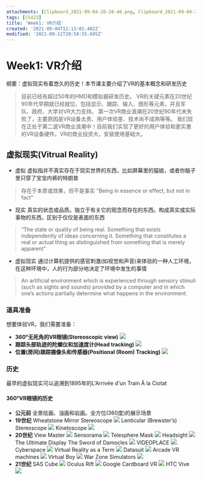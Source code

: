 ```yaml
---
attachments: [Clipboard_2021-09-04-20-28-46.png, Clipboard_2021-09-04-20-28-57.png, Clipboard_2021-09-04-20-29-09.png, Clipboard_2021-09-04-20-29-11.png, Clipboard_2021-09-04-20-33-46.png, Clipboard_2021-09-04-20-33-53.png, Clipboard_2021-09-04-20-34-05.png, Clipboard_2021-09-04-20-35-00.png, Clipboard_2021-09-04-20-35-17.png, Clipboard_2021-09-04-20-35-32.png, Clipboard_2021-09-04-20-35-46.png, Clipboard_2021-09-04-20-36-15.png, Clipboard_2021-09-04-20-36-28.png, Clipboard_2021-09-04-20-36-48.png, Clipboard_2021-09-04-20-37-02.png, Clipboard_2021-09-04-20-37-24.png, Clipboard_2021-09-04-20-37-42.png, Clipboard_2021-09-04-20-37-57.png, Clipboard_2021-09-04-20-38-16.png, Clipboard_2021-09-04-20-38-37.png, Clipboard_2021-09-04-20-38-48.png, Clipboard_2021-09-04-20-39-08.png, Clipboard_2021-09-04-20-39-21.png]
tags: [CS423]
title: 'Week1: VR介绍'
created: '2021-09-04T12:13:01.402Z'
modified: '2021-09-11T20:58:55.695Z'
---
```


# Week1: VR介绍
纲要：虚拟现实有着悠久的历史！本节课主要介绍了VR的基本概念和研发历史
> 目前已经有超过50年的HMD和模拟器研发历史。
VR的关键元素在20世纪90年代早期就已经就位，包括显示、跟踪、输入、图形等元素，并且军队、政府、大学对VR大力支持。
第一次VR商业浪潮在20世纪90年代末失败了，主要原因是VR设备太贵、用户体验差、技术尚不成熟等等。
我们现在正处于第二波VR商业浪潮中！目前我们实现了更好的用户体验和更实惠的VR设备硬件。VR的商业投资大，安装使用基础大。
## 虚拟现实(Vitrual Reality)
- 虚拟
虚拟指并不真实存在于现实世界的东西，比如屏幕里的猫娘，或者你脑子里只穿了宝宝内裤的特朗普
> 存在于本质或效果，但不是事实
“Being in essence or effect, but not in fact”

- 现实
 真实的状态或品质。独立于有关它的观念而存在的东西。构成真实或实际事物的东西，区别于仅仅是表面的东西
> “The state or quality of being real. Something that exists independently of ideas concerning it. Something that constitutes a real or actual thing as distinguished from something that is merely apparent”

- 虚拟现实
 通过计算机提供的感官刺激(如视觉和声音)来体验的一种人工环境，在这种环境中，人的行为部分地决定了环境中发生的事情
> An artificial environment which is experienced through sensory stimuli (such as sights and sounds) provided by a computer and in which one’s actions partially determine what happens in the environment.

### 道具准备
想要体验VR，我们需要准备：
- **360°无死角的VR眼镜(Stereoscopic view)**
![](@attachment/Clipboard_2021-09-04-20-28-57.png)
- **跟踪头部轨迹的陀螺仪和加速度计(Head tracking)**
![](@attachment/Clipboard_2021-09-04-20-28-46.png)
- **位置(房间)跟踪摄像头和传感器(Positional (Room) Tracking)**
![](@attachment/Clipboard_2021-09-04-20-29-11.png)

### 历史
最早的虚拟现实可以追溯到1895年的L'Arrivée d'un Train Ã la Ciotat
#### 360°VR眼镜的历史
- **公元前**
全景绘画、油画和岩画。全方位(360度)的展示场景
- **19世纪**
Wheatstone Mirror Stereoscope
![](@attachment/Clipboard_2021-09-04-20-33-46.png)
Lenticular (Brewster’s) Stereoscope
![](@attachment/Clipboard_2021-09-04-20-33-53.png)
Kinetoscope
![](@attachment/Clipboard_2021-09-04-20-34-05.png)
- **20世纪**
View Master
![](@attachment/Clipboard_2021-09-04-20-35-00.png)
Sensorama
![](@attachment/Clipboard_2021-09-04-20-35-17.png)
Telesphere Mask
![](@attachment/Clipboard_2021-09-04-20-35-32.png)
Headsight
![](@attachment/Clipboard_2021-09-04-20-35-46.png)
The Ultimate Display
The Sword of Damocles
![](@attachment/Clipboard_2021-09-04-20-36-15.png)
VIDEOPLACE
![](@attachment/Clipboard_2021-09-04-20-36-28.png)
Cyberspace
![](@attachment/Clipboard_2021-09-04-20-36-48.png)
Virtual Reality as a Term
![](@attachment/Clipboard_2021-09-04-20-37-02.png)
Datasuit
![](@attachment/Clipboard_2021-09-04-20-37-24.png)
Arcade VR machines
![](@attachment/Clipboard_2021-09-04-20-37-42.png)
Virtual Boy
![](@attachment/Clipboard_2021-09-04-20-37-57.png)
War Zone Simulators
![](@attachment/Clipboard_2021-09-04-20-38-16.png)
- **21世纪**
SAS Cube
![](@attachment/Clipboard_2021-09-04-20-38-37.png)
Oculus Rift
![](@attachment/Clipboard_2021-09-04-20-38-48.png)
Google Cardboard VR
![](@attachment/Clipboard_2021-09-04-20-39-08.png)
HTC Vive
![](@attachment/Clipboard_2021-09-04-20-39-21.png)


